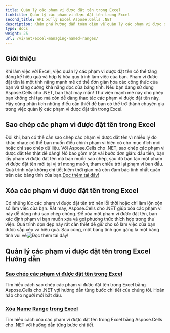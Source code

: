 ```yaml
---
title: Quản lý các phạm vi được đặt tên trong Excel
linktitle: Quản lý các phạm vi được đặt tên trong Excel
second_title: API xử lý Excel Aspose.Cells .NET
description: Khám phá hướng dẫn toàn diện về quản lý các phạm vi được đặt tên trong Excel bằng Aspose.Cells cho .NET. Hoàn hảo cho người mới bắt đầu và người dùng nâng cao.
type: docs
weight: 25
url: /vi/net/excel-managing-named-ranges/
---
```

## Giới thiệu

Khi làm việc với Excel, việc quản lý các phạm vi được đặt tên có thể tăng đáng kể hiệu quả và hợp lý hóa quy trình làm việc của bạn. Phạm vi được đặt tên là một tính năng mạnh mẽ có thể đơn giản hóa các công thức của bạn và tăng cường khả năng đọc của bảng tính. Nếu bạn đang sử dụng Aspose.Cells cho .NET, bạn thật may mắn! Thư viện mạnh mẽ này cho phép bạn không chỉ tạo mà còn dễ dàng thao tác các phạm vi được đặt tên này. Hãy cùng phân tích những điều cần thiết để bạn có thể trở thành chuyên gia trong việc quản lý các phạm vi được đặt tên trong Excel.

## Sao chép các phạm vi được đặt tên trong Excel

Đôi khi, bạn có thể cần sao chép các phạm vi được đặt tên vì nhiều lý do khác nhau: có thể bạn muốn điều chỉnh phạm vi hiện có cho mục đích mới hoặc chỉ sao chép dữ liệu. Với Aspose.Cells cho .NET, sao chép các phạm vi được đặt tên thật dễ dàng! Nó bao gồm một vài bước đơn giản: đầu tiên, bạn lấy phạm vi được đặt tên mà bạn muốn sao chép, sau đó bạn tạo một phạm vi được đặt tên mới tại vị trí mong muốn, tham chiếu trở lại phạm vi ban đầu. Quá trình này không chỉ tiết kiệm thời gian mà còn đảm bảo tính nhất quán trên các bảng tính của bạn.[Đọc thêm tại đây!](./copy-named-ranges/)

## Xóa các phạm vi được đặt tên trong Excel

 Có những lúc các phạm vi được đặt tên trở nên lỗi thời hoặc chỉ làm lộn xộn sổ làm việc của bạn. Rất may, Aspose.Cells cho .NET giúp xóa các phạm vi này dễ dàng như sao chép chúng. Để xóa một phạm vi được đặt tên, bạn xác định phạm vi bạn muốn xóa và gọi phương thức thích hợp trong thư viện. Quá trình dọn dẹp này rất cần thiết để giữ cho sổ làm việc của bạn được sắp xếp và hiệu quả. Sau cùng, một bảng tính gọn gàng là một bảng tính vui vẻ![Đọc thêm tại đây!](./remove-named-range/)

## Quản lý các phạm vi được đặt tên trong Excel Hướng dẫn
### [Sao chép các phạm vi được đặt tên trong Excel](./copy-named-ranges/)
Tìm hiểu cách sao chép các phạm vi được đặt tên trong Excel bằng Aspose.Cells cho .NET với hướng dẫn từng bước chi tiết của chúng tôi. Hoàn hảo cho người mới bắt đầu.
### [Xóa Name Range trong Excel](./remove-named-range/)
Tìm hiểu cách xóa các phạm vi được đặt tên trong Excel bằng Aspose.Cells cho .NET với hướng dẫn từng bước chi tiết.
